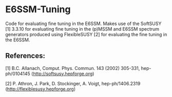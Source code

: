 E6SSM-Tuning
============

Code for evaluating fine tuning in the E6SSM.
Makes use of the SoftSUSY [1] 3.3.10 for evaluating fine tuning in the (p)MSSM 
and E6SSM spectrum generators produced using FlexibleSUSY [2] for 
evaluating the fine tuning in the E6SSM.

References:
-----------
[1] B.C. Allanach, Comput. Phys. Commun. 143 (2002) 305-331, hep-ph/0104145     (http://softsusy.hepforge.org)

[2] P. Athron, J. Park, D. Stockinger, A. Voigt, hep-ph/1406.2319               (http://flexiblesusy.hepforge.org)
